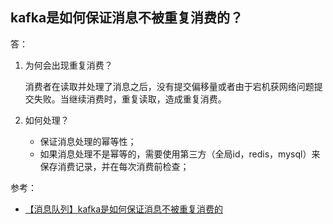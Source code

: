 ## kafka是如何保证消息不被重复消费的？
答：
1. 为何会出现重复消费？
   
   消费者在读取并处理了消息之后，没有提交偏移量或者由于宕机获网络问题提交失败。当继续消费时，重复读取，造成重复消费。

2. 如何处理？
   - 保证消息处理的幂等性；
   - 如果消息处理不是幂等的，需要使用第三方（全局id，redis，mysql）来保存消费记录，并在每次消费前检查；

参考：
- [【消息队列】kafka是如何保证消息不被重复消费的](https://www.cnblogs.com/756623607-zhang/p/10506909.html)

